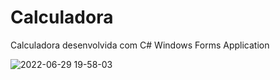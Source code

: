 # Calculadora
Calculadora desenvolvida com C# Windows Forms Application

![2022-06-29 19-58-03](https://user-images.githubusercontent.com/71797479/176559893-36d46331-abe2-476d-b69d-07f54e8df0f7.gif)
